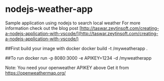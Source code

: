 # nodejs-weather-app
Sample application using nodejs to search local weather
For more information check out the blog post
[http://taswar.zeytinsoft.com/creating-a-nodejs-application-with-vscode/](http://taswar.zeytinsoft.com/creating-a-nodejs-application-with-vscode/)

##First build your image with docker 
docker build -t <your username>/myweatherapp .

##To run
docker run -p 8080:3000 -e APIKEY=1234 -d <your username>/myweatherapp

Note: You need your openweather APIKEY above
Get it from https://openweathermap.org/
